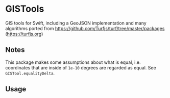 # GISTools

GIS tools for Swift, including a GeoJSON implementation and many algorithms ported from https://github.com/Turfjs/turf/tree/master/packages (https://turfjs.org)

## Notes

This package makes some assumptions about what is equal, i.e. coordinates that are inside of `1e-10` degrees are regarded as equal. See `GISTool.equalityDelta`.

## Usage


